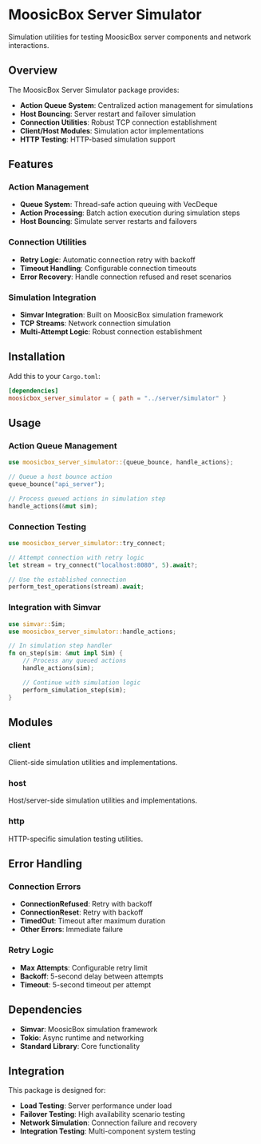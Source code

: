 # MoosicBox Server Simulator

Simulation utilities for testing MoosicBox server components and network interactions.

## Overview

The MoosicBox Server Simulator package provides:

- **Action Queue System**: Centralized action management for simulations
- **Host Bouncing**: Server restart and failover simulation
- **Connection Utilities**: Robust TCP connection establishment
- **Client/Host Modules**: Simulation actor implementations
- **HTTP Testing**: HTTP-based simulation support

## Features

### Action Management
- **Queue System**: Thread-safe action queuing with VecDeque
- **Action Processing**: Batch action execution during simulation steps
- **Host Bouncing**: Simulate server restarts and failovers

### Connection Utilities
- **Retry Logic**: Automatic connection retry with backoff
- **Timeout Handling**: Configurable connection timeouts
- **Error Recovery**: Handle connection refused and reset scenarios

### Simulation Integration
- **Simvar Integration**: Built on MoosicBox simulation framework
- **TCP Streams**: Network connection simulation
- **Multi-Attempt Logic**: Robust connection establishment

## Installation

Add this to your `Cargo.toml`:

```toml
[dependencies]
moosicbox_server_simulator = { path = "../server/simulator" }
```

## Usage

### Action Queue Management

```rust
use moosicbox_server_simulator::{queue_bounce, handle_actions};

// Queue a host bounce action
queue_bounce("api_server");

// Process queued actions in simulation step
handle_actions(&mut sim);
```

### Connection Testing

```rust
use moosicbox_server_simulator::try_connect;

// Attempt connection with retry logic
let stream = try_connect("localhost:8080", 5).await?;

// Use the established connection
perform_test_operations(stream).await;
```

### Integration with Simvar

```rust
use simvar::Sim;
use moosicbox_server_simulator::handle_actions;

// In simulation step handler
fn on_step(sim: &mut impl Sim) {
    // Process any queued actions
    handle_actions(sim);

    // Continue with simulation logic
    perform_simulation_step(sim);
}
```

## Modules

### client
Client-side simulation utilities and implementations.

### host
Host/server-side simulation utilities and implementations.

### http
HTTP-specific simulation testing utilities.

## Error Handling

### Connection Errors
- **ConnectionRefused**: Retry with backoff
- **ConnectionReset**: Retry with backoff
- **TimedOut**: Timeout after maximum duration
- **Other Errors**: Immediate failure

### Retry Logic
- **Max Attempts**: Configurable retry limit
- **Backoff**: 5-second delay between attempts
- **Timeout**: 5-second timeout per attempt

## Dependencies

- **Simvar**: MoosicBox simulation framework
- **Tokio**: Async runtime and networking
- **Standard Library**: Core functionality

## Integration

This package is designed for:
- **Load Testing**: Server performance under load
- **Failover Testing**: High availability scenario testing
- **Network Simulation**: Connection failure and recovery
- **Integration Testing**: Multi-component system testing

